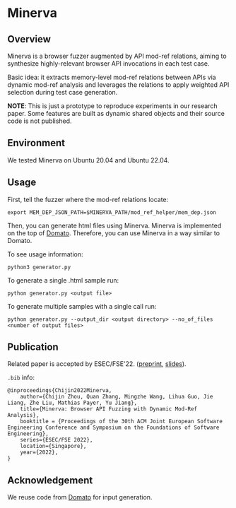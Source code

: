 # Minerva

## Overview

Minerva is a browser fuzzer augmented by API mod-ref relations, aiming to synthesize highly-relevant browser API invocations in each test case. 

Basic idea: it extracts memory-level mod-ref relations between APIs via dynamic mod-ref analysis and leverages the relations to apply weighted API selection during test case generation. 

**NOTE**: This is just a prototype to reproduce experiments in our research paper. Some features are built as dynamic shared objects and their source code is not published.

## Environment

We tested Minerva on Ubuntu 20.04 and Ubuntu 22.04.

## Usage 

First, tell the fuzzer where the mod-ref relations locate:

```
export MEM_DEP_JSON_PATH=$MINERVA_PATH/mod_ref_helper/mem_dep.json
```

Then, you can generate html files using Minerva. Minerva is implemented on the top of [Domato](https://github.com/googleprojectzero/domato). Therefore, you can use Minerva in a way similar to Domato.


To see usage information:

```
python3 generator.py
```

To generate a single .html sample run:

```
python generator.py <output file>
```

To generate multiple samples with a single call run:

```
python generator.py --output_dir <output directory> --no_of_files <number of output files>
```

## Publication

Related paper is accepted by ESEC/FSE'22. ([preprint](http://wingtecher.com/themes/WingTecherResearch/assets/papers/FSE22_Minerva.pdf), [slides](https://github.com/ChijinZ/chijinz.github.io/blob/main/archive/minerva_fse22_pre.pdf)).

``.bib`` info:

```
@inproceedings{Chijin2022Minerva,
	author={Chijin Zhou, Quan Zhang, Mingzhe Wang, Lihua Guo, Jie Liang, Zhe Liu, Mathias Payer, Yu Jiang},
	title={Minerva: Browser API Fuzzing with Dynamic Mod-Ref Analysis},
	booktitle = {Proceedings of the 30th ACM Joint European Software Engineering Conference and Symposium on the Foundations of Software Engineering},
	series={ESEC/FSE 2022},
	location={Singapore},
	year={2022},
}
```

## Acknowledgement

We reuse code from [Domato](https://github.com/googleprojectzero/domato) for input generation.